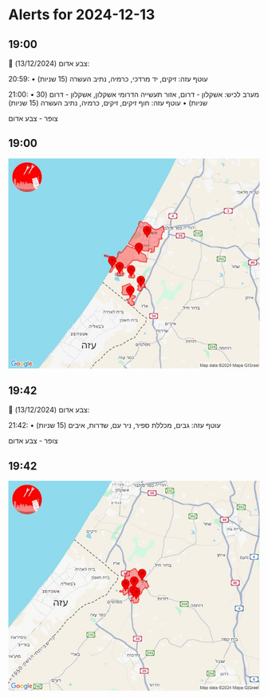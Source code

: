 # Alerts for 2024-12-13

## 19:00

🔴 צבע אדום (13/12/2024):

20:59:
• עוטף עזה: זיקים, יד מרדכי, כרמיה, נתיב העשרה (15 שניות)

21:00:
• מערב לכיש: אשקלון - דרום, אזור תעשייה הדרומי אשקלון, אשקלון - דרום (30 שניות)
• עוטף עזה: חוף זיקים, זיקים, כרמיה, נתיב העשרה (15 שניות)

צופר - צבע אדום

## 19:00

![Photo](images/38116.jpg)

## 19:42

🔴 צבע אדום (13/12/2024):

21:42:
• עוטף עזה: גבים, מכללת ספיר, ניר עם, שדרות, איבים (15 שניות)

צופר - צבע אדום

## 19:42

![Photo](images/38118.jpg)

